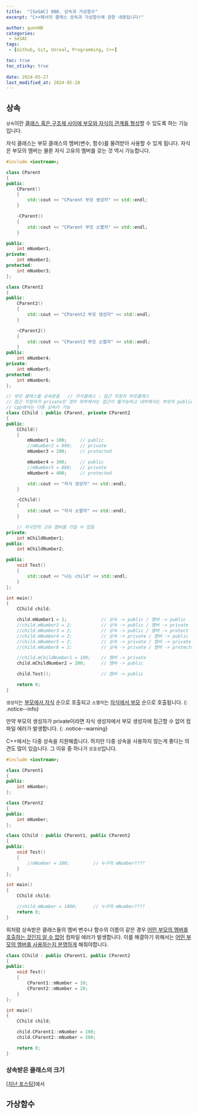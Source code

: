 ```yaml
---
title:  "[SeSAC] 008. 상속과 가상함수"
excerpt: "C++에서의 클래스 상속과 가상함수에 관한 내용입니다!"

author: gunnHB
categories: 
 - SeSAC
tags: 
 - [Github, Git, Unreal, Programming, C++]

toc: true
toc_sticky: true
 
date: 2024-05-27
last_modified_at: 2024-05-28
---
```


## 상속
`상속`이란 <u>클래스 혹은 구조체 사이에 부모와 자식의 관계를 형성</u>할 수 있도록 하는 기능입니다.

자식 클래스는 부모 클래스의 멤버(변수, 함수)를 물려받아 사용할 수 있게 됩니다. 자식은 부모의 멤버는 물론 자식 고유의 멤버를 갖는 것 역시 가능합니다.

```c++
#include <iostream>;

class CParent
{
public:
    CParent()
    {
        std::cout << "CParent 부모 생성자" << std::endl;
    }

    ~CParent()
    {
        std::cout << "CParent 부모 소멸자" << std::endl;
    }

public:
    int mNumber1;
private:
    int mNumber2;
protected:
    int mNumber3;
};

class CParent2
{
public:
    CParent2()
    {
        std::cout << "CParent2 부모 생성자" << std::endl;
    }

    ~CParent2()
    {
        std::cout << "CParent2 부모 소멸자" << std::endl;
    }
public:
    int mNumber4;
private:
    int mNumber5;
protected:
    int mNumber6;
};

// 부모 클래스를 상속받음   // 자식클래스 : 접근 지정자 부모클래스
// 접근 지정자가 private인 경우 외부에서는 접근이 불가능하고 내부에서는 부모의 public, protected 멤버에는 접근이 가능하다.
// cpp에서는 다중 상속이 가능
class CChild : public CParent, private CParent2
{
public:
    CChild()
    {
        mNumber1 = 100;     // public
        //mNumber2 = 999;   // private
        mNumber3 = 200;     // protected

        mNumber4 = 300;     // public
        //mNumber5 = 888;   // private
        mNumber6 = 400;     // protected

        std::cout << "자식 생성자" << std::endl;
    }

    ~CChild()
    {
        std::cout << "자식 소멸자" << std::endl;
    }

    // 자식만의 고유 멤버를 가질 수 있음
private:
    int mChildNumber1;
public:
    int mChildNumber2;

public:
    void Test()
    {
        std::cout << "나는 child" << std::endl;
    }
};

int main()
{
    CChild child;

    child.mNumber1 = 1;             // 상속 -> public / 멤버 -> public
    //child.mNumber2 = 2;           // 상속 -> public / 멤버 -> private
    //child.mNumber3 = 2;           // 상속 -> public / 멤버 -> protect
    //child.mNumber4 = 2;           // 상속 -> private / 멤버 -> public
    //child.mNumber5 = 2;           // 상속 -> private / 멤버 -> private
    //child.mNumber6 = 2;           // 상속 -> private / 멤버 -> protected

    //child.mChildNumber1 = 100;    // 멤버 -> private
    child.mChildNumber2 = 200;      // 멤버 -> public

    child.Test();                   // 멤버 -> public

    return 0;
}
```

`생성자`는 <u>부모에서 자식</u> 순으로 호출되고 `소멸자`는 <u>자식에서 부모</u> 순으로 호출됩니다.
{: .notice--info}

만약 부모의 생성자가 private이라면 자식 생성자에서 부모 생성자에 접근할 수 없어 컴파일 에러가 발생합니다.
{: .notice--warning}

C++에서는 다중 상속을 지원해줍니다. 하지만 다중 상속을 사용하지 않는게 좋다는 의견도 많이 있습니다. 그 이유 중 하나가 `모호성`입니다.

```c++
#include <iostream>;

class CParent1
{
public:
    int mNumber;
};

class CParent2
{
public:
    int mNumber;
};

class CChild : public CParent1, public CParent2
{
public:
    void Test()
    {
        //mNumber = 100;         // 누구의 mNumber????
    }
};

int main()
{
    CChild child;

    //child.mNumber = 1000;      // 누구의 mNumber????
    return 0;
}
```

위처럼 상속받은 클래스들의 멤버 변수나 함수의 이름이 같은 경우 <u>어떤 부모의 멤버를 호출하는 것인지 알 수 없어</u> 컴파일 에러가 발생합니다.
이를 해결하기 위해서는 <u>어떤 부모의 멤버를 사용하는지 분명하게</u> 해줘야합니다.

```c++
class CChild : public CParent1, public CParent2
{
public:
    void Test()
    {
        CParent1::mNumber = 10;
        CParent2::mNumber = 20;
    }
};

int main()
{
    CChild child;

    child.CParent1::mNumber = 100;
    child.CParent2::mNumber = 200;

    return 0;
}
```

### 상속받은 클래스의 크기
[[지난 포스팅]](2024-05-24-SeSAC_Lec007.md/#클래스의-크기)에서

## 가상함수